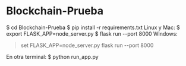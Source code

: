 # Blockchain-Prueba
$ cd Blockchain-Prueba
$ pip install -r requirements.txt
Linux y Mac:
$ export FLASK_APP=node_server.py
$ flask run --port 8000
Windows:
> set FLASK_APP=node_server.py
> flask run --port 8000

En otra terminal:
$ python run_app.py
